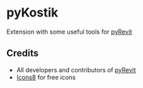 # pyKostik
Extension with some useful tools for [pyRevit](https://github.com/eirannejad/pyRevit)

## Credits
- All developers and contributors of [pyRevit](https://github.com/eirannejad/pyRevit)
- [Icons8](https://icons8.com/) for free icons
